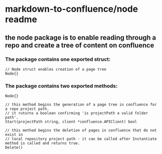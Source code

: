 # markdown-to-confluence/node readme

## the node package is to enable reading through a repo and create a tree of content on confluence

### The package contains one exported struct:
```
// Node struct enables creation of a page tree
Node{}
```

### The package contains two exported methods:
```
Node{}

// this method begins the generation of a page tree in confluence for a repo project path.
// it ruturns a boolean confirming 'is projectPath a valid folder path'.
Start(projectPath string, client *confluence.APIClient) bool

// this method begins the deletion of pages in confluence that do not exist in
// local repository project path - it can be called after Instantiate method is called and returns true.
Delete()
```
